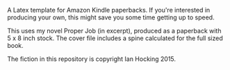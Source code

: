 A Latex template for Amazon Kindle paperbacks. If you're interested in producing your own, this might save you some time getting up to speed.

This uses my novel Proper Job (in excerpt), produced as a paperback with 5 x 8 inch stock. The cover file includes a spine calculated for the full sized book.

The fiction in this repository is copyright Ian Hocking 2015.
